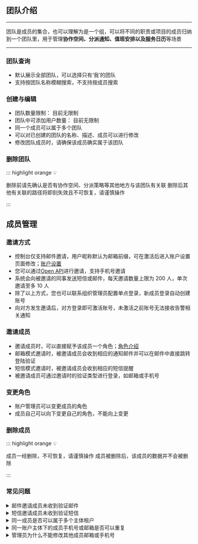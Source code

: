 ## 团队介绍
---
团队是成员的集合，也可以理解为是一个组，可以将不同的职责或项目的成员归纳到一个团队里，用于管理**协作空间、分派通知、值班安排以及服务日历**等场景

---

### 团队查询

- 默认展示全部团队，可以选择只有‘我’的团队
- 支持按团队名称模糊搜索，不支持按成员搜索

### 创建与编辑

- 团队数量限制： 目前无限制
- 团队中可添加用户数量： 目前无限制
- 同一个成员可以属于多个团队
- 可以对已创建的团队的名称、描述、成员可以进行修改
- 修改团队成员时，请确保该成员确实属于该团队

### 删除团队

::: highlight orange 💡

删除前请先确认是否有协作空间、分派策略等其他地方与该团队有关联
删除后其他有关联的路径将即刻失效且不可恢复，请谨慎操作

:::

## 成员管理

### 邀请方式

- 控制台仅支持邮件邀请，用户昵称默认为邮箱前缀，可在激活后进入账户设置页面修改；[账户设置]()
- 您可以通过[Open API](https://developer.flashcat.cloud/api-110655699)进行邀请，支持手机号邀请
- 系统会向被邀请的同事发送短信或邮件，每天邀请数量上限为 200 人，单次邀请至多 10 人
- 除了以上方式，您也可以联系组织管理员配置单点登录，新成员登录自动创建账号
- 向对方发生邀请后，对方登录即可激活账号，未激活之前账号无法接收告警相关通知

### 邀请成员

- 邀请成员时，可以直接赋予该成员一个角色；[角色介绍](url)
- 邮箱模式邀请时，被邀请成员会收到相应的通知邮件并可以在邮件中直接跳转登陆验证
- 短信模式邀请时，被邀请成员会收到相应的短信提醒
- 被邀请成员可通过邀请时的验证类型进行登录，如邮箱或手机号

### 变更角色

- 账户管理员可以变更成员的角色
- 成员自己可以向下变更自己的角色，不能向上变更

### 删除成员
::: highlight orange 💡

成员一经删除，不可恢复，请谨慎操作
成员被删除后，该成员的数据并不会被删除

::: 

### 常见问题

<details>
  <summary>邮件邀请成员未收到验证邮件</summary>
  请确认邮箱地址填写是否正确、邮箱垃圾收件箱是否有收到以及邮箱未设置拦截策略，如果都正常，可以尝试让邀请人重新下发邀请，或联系官方技术支持人员
</details>


<details>
  <summary>短信邀请成员未收到验证短信</summary>
  请确认手机号填写是否正确以及手机未设置拦截策略，如果都正常，可以尝试让邀请人重新下发邀请，或联系官方技术支持人员
</details>

<details>
  <summary>同一成员是否可以属于多个主体租户</summary>
  可以，比如成员A属于多个主体，那么成员A在登录时会让其选择要登录的主体
</details>

<details>
  <summary>同一账户主体下的成员手机号或邮箱是否可以重复</summary>
  不可以重复，手机号或邮箱需要保证唯一
</details>

<details>
  <summary>管理员为什么不能修改其他成员邮箱或手机号</summary>
  手机号或邮箱是故障通知和登录控制台的重要渠道，为了防止在本人不知晓的情况下被修改这些信息，从而导致不可预期的事故发生，所以只能本人修改且修改时要验证
</details>



